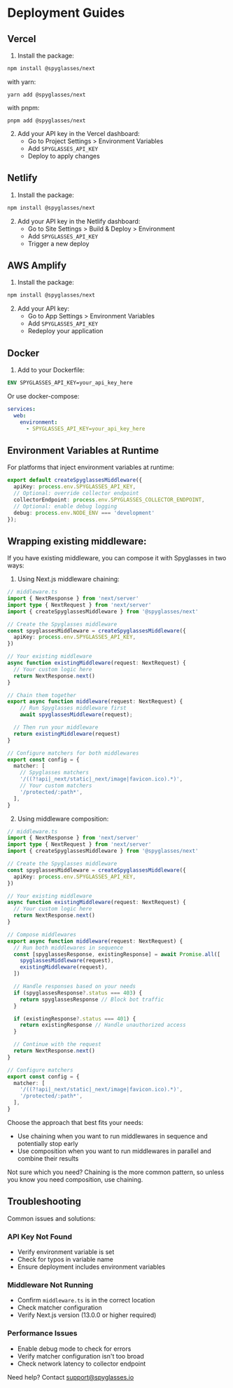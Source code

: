 # Deployment Guides

## Vercel

1. Install the package:
```bash
npm install @spyglasses/next
```

with yarn:
```
yarn add @spyglasses/next

```

with pnpm:
```
pnpm add @spyglasses/next
```

2. Add your API key in the Vercel dashboard:
   - Go to Project Settings > Environment Variables
   - Add `SPYGLASSES_API_KEY`
   - Deploy to apply changes

## Netlify

1. Install the package:
```bash
npm install @spyglasses/next
```

2. Add your API key in the Netlify dashboard:
   - Go to Site Settings > Build & Deploy > Environment
   - Add `SPYGLASSES_API_KEY`
   - Trigger a new deploy

## AWS Amplify

1. Install the package:
```bash
npm install @spyglasses/next
```

2. Add your API key:
   - Go to App Settings > Environment Variables
   - Add `SPYGLASSES_API_KEY`
   - Redeploy your application

## Docker

1. Add to your Dockerfile:
```dockerfile
ENV SPYGLASSES_API_KEY=your_api_key_here
```

Or use docker-compose:
```yaml
services:
  web:
    environment:
      - SPYGLASSES_API_KEY=your_api_key_here
```

## Environment Variables at Runtime

For platforms that inject environment variables at runtime:

```typescript:middleware.ts
export default createSpyglassesMiddleware({
  apiKey: process.env.SPYGLASSES_API_KEY,
  // Optional: override collector endpoint
  collectorEndpoint: process.env.SPYGLASSES_COLLECTOR_ENDPOINT,
  // Optional: enable debug logging
  debug: process.env.NODE_ENV === 'development'
});
```

## Wrapping existing middleware:

If you have existing middleware, you can compose it with Spyglasses in two ways:

1. Using Next.js middleware chaining:

```typescript
// middleware.ts
import { NextResponse } from 'next/server'
import type { NextRequest } from 'next/server'
import { createSpyglassesMiddleware } from '@spyglasses/next'

// Create the Spyglasses middleware
const spyglassesMiddleware = createSpyglassesMiddleware({
  apiKey: process.env.SPYGLASSES_API_KEY,
})

// Your existing middleware
async function existingMiddleware(request: NextRequest) {
  // Your custom logic here
  return NextResponse.next()
}

// Chain them together
export async function middleware(request: NextRequest) {
	// Run Spyglasses middleware first
	await spyglassesMiddleware(request);

  // Then run your middleware
  return existingMiddleware(request)
}

// Configure matchers for both middlewares
export const config = {
  matcher: [
    // Spyglasses matchers
    '/((?!api|_next/static|_next/image|favicon.ico).*)',
    // Your custom matchers
    '/protected/:path*',
  ],
}
```

2. Using middleware composition:

```typescript
// middleware.ts
import { NextResponse } from 'next/server'
import type { NextRequest } from 'next/server'
import { createSpyglassesMiddleware } from '@spyglasses/next'

// Create the Spyglasses middleware
const spyglassesMiddleware = createSpyglassesMiddleware({
  apiKey: process.env.SPYGLASSES_API_KEY,
})

// Your existing middleware
async function existingMiddleware(request: NextRequest) {
  // Your custom logic here
  return NextResponse.next()
}

// Compose middlewares
export async function middleware(request: NextRequest) {
  // Run both middlewares in sequence
  const [spyglassesResponse, existingResponse] = await Promise.all([
    spyglassesMiddleware(request),
    existingMiddleware(request),
  ])

  // Handle responses based on your needs
  if (spyglassesResponse?.status === 403) {
    return spyglassesResponse // Block bot traffic
  }

  if (existingResponse?.status === 401) {
    return existingResponse // Handle unauthorized access
  }

  // Continue with the request
  return NextResponse.next()
}

// Configure matchers
export const config = {
  matcher: [
    '/((?!api|_next/static|_next/image|favicon.ico).*)',
    '/protected/:path*',
  ],
}
```

Choose the approach that best fits your needs:
- Use chaining when you want to run middlewares in sequence and potentially stop early
- Use composition when you want to run middlewares in parallel and combine their results

Not sure which you need? Chaining is the more common pattern, so unless you know you need composition, use chaining.

## Troubleshooting

Common issues and solutions:

### API Key Not Found
- Verify environment variable is set
- Check for typos in variable name
- Ensure deployment includes environment variables

### Middleware Not Running
- Confirm `middleware.ts` is in the correct location
- Check matcher configuration
- Verify Next.js version (13.0.0 or higher required)

### Performance Issues
- Enable debug mode to check for errors
- Verify matcher configuration isn't too broad
- Check network latency to collector endpoint

Need help? Contact support@spyglasses.io 